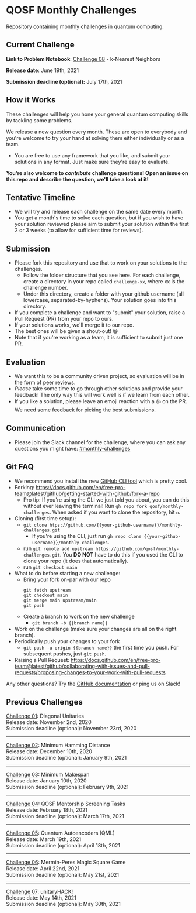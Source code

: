 # QOSF Monthly Challenges

Repository containing monthly challenges in quantum computing.

## Current Challenge

**Link to Problem Notebook**: [Challenge 08](challenge-08/qosf-monthly-challenge-08.ipynb) - k-Nearest Neighbors

**Release date**: June 19th, 2021

**Submission deadline (optional):** July 17th, 2021

## How it Works

These challenges will help you hone your general quantum computing skills by tackling some problems.

We release a new question every month. These are open to everybody and you're welcome to try your hand at solving them either individually or as a team.   
- You are free to use any framework that you like, and submit your solutions in any format. Just make sure they're easy to evaluate.

**You're also welcome to *contribute* challenge questions! Open an issue on this repo and describe the question, we'll take a look at it!** 

## Tentative Timeline

- We will try and release each challenge on the same date every month.
- You get a month's time to solve each question, but if you wish to have your solution reviewed please aim to submit your solution within the first 2 or 3 weeks (to allow for sufficient time for reviews).

## Submission

- Please fork this repository and use that to work on your solutions to the challenges. 
	- Follow the folder structure that you see here. For each challenge, create a directory in your repo called `challenge-xx`, where xx is the challenge number.
	- Under this directory, create a folder with your github username (all lowercase, separated-by-hyphens). Your solution goes into this directory.
- If you complete a challenge and want to "submit" your solution, raise a Pull Request (PR) from your repo to ours. 
- If your solutions works, we'll merge it to our repo.
- The best ones will be given a shout-out! 😃
- Note that if you're working as a team, it is sufficient to submit just one PR.

## Evaluation

- We want this to be a community driven project, so evaluation will be in the form of peer reviews.
- *Please* take some time to go through other solutions and provide your feedback! The only way this will work well is if we learn from each other. 
- If you like a solution, please leave an emoji reaction with a 👍 on the PR. We need some feedback for picking the best submissions.

## Communication

- Please join the Slack channel for the challenge, where you can ask any questions you might have: [#monthly-challenges](https://qosf.slack.com/archives/C01D2GB1DMM)

## Git FAQ

- We recommend you install the new [GitHub CLI tool](https://cli.github.com/) which is pretty cool. 
- Forking: https://docs.github.com/en/free-pro-team@latest/github/getting-started-with-github/fork-a-repo
	- Pro tip: If you're using the CLI we just told you about, you can do this without ever leaving the terminal! Run `gh repo fork qosf/monthly-challenges`. When asked if you want to clone the repository, hit `n`.
- Cloning (first time setup):  
  - ```git clone htps://github.com/{{your-github-username}}/monthly-challenges.git```
    - If you're using the CLI, just run  ```gh repo clone {{your-github-username}}/monthly-challenges```.
  - run `git remote add upstream https://github.com/qosf/monthly-challenges.git`. You **DO NOT** have to do this if you used the CLI to clone your repo (it does that automatically).
  - run ```git checkout main```
-  What to do before starting a new challenge:
   - Bring your fork on-par with our repo
		```
		git fetch upstream
		git checkout main
		git merge main upstream/main
		git push
		```
   - Create a branch to work on the new challenge
      - `git branch -b {{branch name}}`
- Work on the challenge (make sure your changes are all on the right branch).
- Periodically push your changes to your fork
   - `git push -u origin {{branch name}}` the first time you push. For subsequent pushes, just `git push`.
- Raising a Pull Request: https://docs.github.com/en/free-pro-team@latest/github/collaborating-with-issues-and-pull-requests/proposing-changes-to-your-work-with-pull-requests
  

Any other questions? Try the [GitHub documentation](https://docs.github.com/en) or ping us on Slack!

## Previous Challenges

<!-- use two spaces after each line to have line breaks -->  
[Challenge 01](challenge-01/qosf-monthly-challenge-01.pdf): Diagonal Unitaries  
Release date: November 2nd, 2020  
Submission deadline (optional): November 23rd, 2020   

---

[Challenge 02](challenge-02/qosf-monthly-challenge-02.ipynb): Minimum Hamming Distance  
Release date: December 10th, 2020   
Submission deadline (optional): January 9th, 2021  

---

[Challenge 03](challenge-03/qosf-monthly-challenge-03.ipynb): Minimum Makespan    
Release date: January 10th, 2020  
Submission deadline (optional): February 9th, 2021  

---

[Challenge 04](challenge-04/qosf-monthly-challenge-04.ipynb): QOSF Mentorship Screening Tasks  
Release date: February 18th, 2021  
Submission deadline (optional): March 17th, 2021  

---

[Challenge 05](challenge-05/qosf-monthly-challenge-05.ipynb): Quantum Autoencoders (QML)  
Release date: March 19th, 2021  
Submission deadline (optional): April 18th, 2021  

---

[Challenge 06](challenge-06/qosf-monthly-challenge-06.ipynb): Mermin-Peres Magic Square Game  
Release date: April 22nd, 2021  
Submission deadline (optional): May 21st, 2021  

---

[Challenge 07](challenge-07/qosf-monthly-challenge-07.ipynb): unitaryHACK!  
Release date: May 14th, 2021  
Submission deadline (optional): May 30th, 2021    